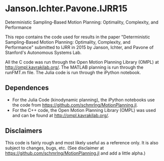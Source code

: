# Janson.Ichter.Pavone.IJRR15
Deterministic Sampling-Based Motion Planning: Optimality, Complexity, and Performance

This repo contains the code used for results in the paper "Deterministic Sampling-Based Motion Planning: Optimality, Complexity, and Performance" submitted to IJRR in 2015 by Janson, Ichter, and Pavone of Stanford's Autonomous Systems Lab.

All the C code was run through the Open Motion Planning Library (OMPL) at http://ompl.kavrakilab.org/. The MATLAB planning is run through the runFMT.m file. The Julia code is run through the iPython notebook.

## Dependences
- For the Julia Code (kinodynamic planning), the iPython notebooks use the code from https://github.com/schmrlng/MotionPlanning.jl.
- For the C++ code, the Open Motion Planning Library (OMPL) was used and can be found at http://ompl.kavrakilab.org/.

## Disclaimers
This code is fairly rough and most likely useful as a reference only. It is also subject to changes, bugs, etc. (See disclaimer at https://github.com/schmrlng/MotionPlanning.jl and add a little alpha.)
